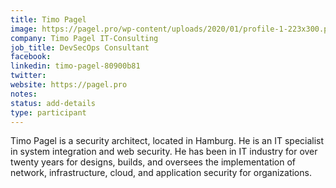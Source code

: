 ```yaml
---
title: Timo Pagel
image: https://pagel.pro/wp-content/uploads/2020/01/profile-1-223x300.png
company: Timo Pagel IT-Consulting
job_title: DevSecOps Consultant
facebook:
linkedin: timo-pagel-80900b81
twitter:
website: https://pagel.pro
notes:
status: add-details
type: participant
---
```


Timo Pagel is a security architect, located in Hamburg. He is an IT specialist in system integration and web security. He has been in IT industry for over twenty years for designs, builds, and oversees the implementation of network, infrastructure, cloud, and application security for organizations.
